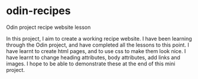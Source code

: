 # odin-recipes
Odin project recipe website lesson


In this project, I aim to create a working recipe website. 
I have been learning through the Odin project, 
and have completed all the lessons to this point. 
I have learnt to create html pages, and to use css to make them look nice. 
I have learnt to change heading attributes, body attributes,
add links and images. 
I hope to be able to demonstrate these at the end of this mini project. 
